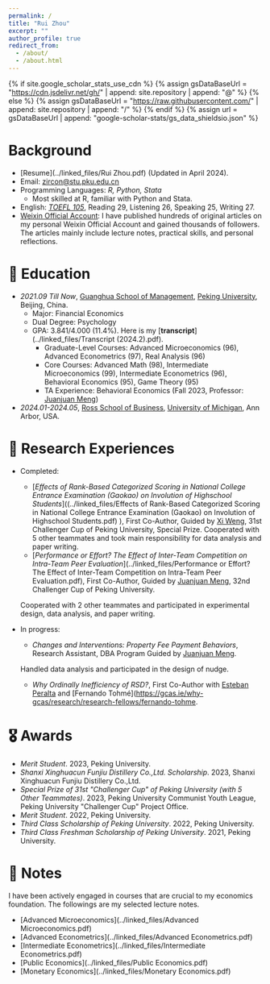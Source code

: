 ```yaml
---
permalink: /
title: "Rui Zhou"
excerpt: ""
author_profile: true
redirect_from: 
  - /about/
  - /about.html
---
```


{% if site.google_scholar_stats_use_cdn %}
{% assign gsDataBaseUrl = "https://cdn.jsdelivr.net/gh/" | append: site.repository | append: "@" %}
{% else %}
{% assign gsDataBaseUrl = "https://raw.githubusercontent.com/" | append: site.repository | append: "/" %}
{% endif %}
{% assign url = gsDataBaseUrl | append: "google-scholar-stats/gs_data_shieldsio.json" %}

<span class='anchor' id='about-me'></span>


<span class='anchor' id='toolkit'></span>

# Background

* [Resume](../linked_files/Rui Zhou.pdf) (Updated in April 2024).
* Email: <a href="mailto:zircon@stu.pku.edu.cn">zircon@stu.pku.edu.cn</a>
* Programming Languages: _R, Python, Stata_
  * Most skilled at R, familiar with Python and Stata.
* English: [_TOEFL 105_](../linked_files/TOEFL_230715.pdf), Reading 29, Listening 26, Speaking 25, Writing 27.
* [Weixin Official Account](https://mp.weixin.qq.com/s?__biz=Mzk0NTMxNjcxNg==&mid=2247491485&idx=1&sn=c4fda51b662c9130550966d2eb22787e&chksm=c316699ef461e0887070e8ffcf1063606982dde436ac0c45437d1a35dd4552d443991dd4d635#rd): I have published hundreds of original articles on my personal Weixin Official Account and gained thousands of followers. The articles mainly include lecture notes, practical skills, and personal reflections.


# 📖 Education

- *2021.09 Till Now*, [Guanghua School of Management](https://en.gsm.pku.edu.cn/), [Peking University](https://english.pku.edu.cn/), Beijing, China.
  - Major: Financial Economics
  - Dual Degree: Psychology
  - GPA: 3.841/4.000 (11.4%). Here is my [**transcript**](../linked_files/Transcript (2024.2).pdf).
    * Graduate-Level Courses: Advanced Microeconomics (96), Advanced Econometrics (97), Real Analysis (96)
    * Core Courses: Advanced Math (98), Intermediate Microeconomics (99), Intermediate Econometrics (96), Behavioral Economics (95), Game Theory (95)
    * TA Experience: Behavioral Economics (Fall 2023, Professor: [Juanjuan Meng](https://en.gsm.pku.edu.cn/faculty/jumeng/))
- *2024.01-2024.05*, [Ross School of Business](https://michiganross.umich.edu/), [University of Michigan](https://umich.edu/), Ann Arbor, USA.

<span class='anchor' id='research'></span>

# 🧪 Research Experiences

* Completed: 
  * [_Effects of Rank-Based Categorized Scoring in National College Entrance Examination (Gaokao) on Involution of Highschool Students_]((../linked_files/Effects of Rank-Based Categorized Scoring in National College Entrance Examination (Gaokao) on Involution of Highschool Students.pdf)
), First Co-Author, Guided by [Xi Weng](https://en.gsm.pku.edu.cn/faculty/wengxi125/), 31st Challenger Cup of Peking University, Special Prize.
  Cooperated with 5 other teammates and took main responsibility for data analysis and paper writing.
  * [_Performance or Effort? The Effect of Inter-Team Competition on Intra-Team Peer Evaluation_](../linked_files/Performance or Effort? The Effect of Inter-Team Competition on Intra-Team Peer Evaluation.pdf), First Co-Author, Guided by [Juanjuan Meng](https://en.gsm.pku.edu.cn/faculty/jumeng/), 32nd Challenger Cup of Peking University.

  Cooperated with 2 other teammates and participated in experimental design, data analysis, and paper writing.
* In progress:
  * _Changes and Interventions: Property Fee Payment Behaviors_, Research Assistant, DBA Program Guided by [Juanjuan Meng](https://en.gsm.pku.edu.cn/faculty/jumeng/).

  Handled data analysis and participated in the design of nudge.
  * _Why Ordinally Inefficiency of RSD?_, First Co-Author with [Esteban Peralta](https://sites.lsa.umich.edu/eperalta/) and [Fernando Tohmé](https://gcas.ie/why-gcas/research/research-fellows/fernando-tohme.



<span class='anchor' id='awards'></span>

# 🎖 Awards

* _Merit Student_. 2023, Peking University.
* _Shanxi Xinghuacun Funjiu Distillery Co.,Ltd. Scholarship_. 2023, Shanxi Xinghuacun Funjiu Distillery Co.,Ltd.
* _Special Prize of 31st "Challenger Cup" of Peking University (with 5 Other Teammates)_. 2023, Peking University Communist Youth League, Peking University "Challenger Cup" Project Office.
* _Merit Student_. 2022, Peking University.
* _Third Class Scholarship of Peking University_. 2022, Peking University.
* _Third Class Freshman Scholarship of Peking University_. 2021, Peking University.

<span class='anchor' id='notes'></span>

# 📒 Notes

I have been actively engaged in courses that are crucial to my economics foundation. The followings are my selected lecture notes.

* [Advanced Microeconomics](../linked_files/Advanced Microeconomics.pdf)
* [Advanced Econometrics](../linked_files/Advanced Econometrics.pdf)
* [Intermediate Econometrics](../linked_files/Intermediate Econometrics.pdf)
* [Public Economics](../linked_files/Public Economics.pdf)
* [Monetary Economics](../linked_files/Monetary Economics.pdf)

